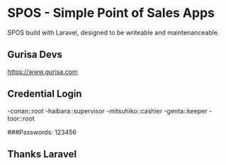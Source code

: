 # SPOS - Simple Point of Sales Apps

SPOS build with Laravel, designed to be writeable and maintenanceable.

## Gurisa Devs

https://www.gurisa.com

## Credential Login

-conan::root
-haibara::supervisor
-mitsuhiko::cashier
-genta::keeper
-toor::root

###Passwords: 123456

## Thanks Laravel
